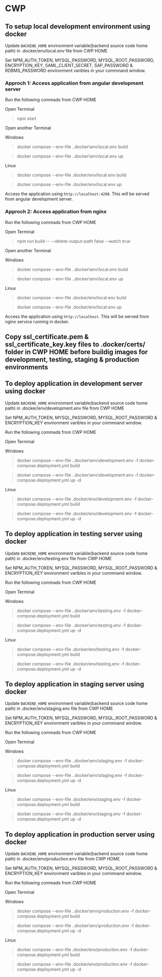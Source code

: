 # CWP

## To setup local development environment using docker

Update `BACKEND_HOME` environment variable(backend source code home path) in .docker/env/local.env file from CWP HOME

Set NPM_AUTH_TOKEN, MYSQL_PASSWORD, MYSQL_ROOT_PASSWORD, ENCRYPTION_KEY, SAML_CLIENT_SECRET, SAP_PASSWORD & RDBMS_PASSWORD environment varibles in your commnand window.

### Approch 1: Access application from angular development server

Run the following commads from CWP HOME

Open Terminal

> npm start

Open another Terminal

Windows

> docker compose --env-file .\.docker\env\local.env build

> docker compose --env-file .\.docker\env\local.env up

Linux

> docker compose --env-file .docker/env/local.env build

> docker compose --env-file .docker/env/local.env up

Access the application using `http://localhost:4200`. This will be served from angular development server.

### Approch 2: Access application from nginx

Run the following commads from CWP HOME

Open Terminal

> npm run build -- --delete-output-path false --watch true

Open another Terminal

Windows

> docker compose --env-file .\.docker\env\local.env build

> docker compose --env-file .\.docker\env\local.env up

Linux

> docker compose --env-file .docker/env/local.env build

> docker compose --env-file .docker/env/local.env up

Access the application using `http://localhost`. This will be served from nginx service running in docker.

## Copy ssl_certificate.pem & ssl_certificate_key.key files to .docker/certs/ folder in CWP HOME before buildig images for development, testing, staging & production environments

## To deploy application in development server using docker

Update `BACKEND_HOME` environment variable(backend source code home path) in .docker/env/development.env file from CWP HOME

Set NPM_AUTH_TOKEN, MYSQL_PASSWORD, MYSQL_ROOT_PASSWORD & ENCRYPTION_KEY environment varibles in your commnand window.

Run the following commads from CWP HOME

Open Terminal

Windows

> docker compose --env-file .\.docker\env\development.env -f docker-compose.deployment.yml build

> docker compose --env-file .\.docker\env\development.env -f docker-compose.deployment.yml up -d

Linux

> docker compose --env-file .docker/env/development.env -f docker-compose.deployment.yml build

> docker compose --env-file .docker/env/development.env -f docker-compose.deployment.yml up -d

## To deploy application in testing server using docker

Update `BACKEND_HOME` environment variable(backend source code home path) in .docker/env/testing.env file from CWP HOME

Set NPM_AUTH_TOKEN, MYSQL_PASSWORD, MYSQL_ROOT_PASSWORD & ENCRYPTION_KEY environment varibles in your commnand window.

Run the following commads from CWP HOME

Open Terminal

Windows

> docker compose --env-file .\.docker\env\testing.env -f docker-compose.deployment.yml build

> docker compose --env-file .\.docker\env\testing.env -f docker-compose.deployment.yml up -d

Linux

> docker compose --env-file .docker/env/testing.env -f docker-compose.deployment.yml build

> docker compose --env-file .docker/env/testing.env -f docker-compose.deployment.yml up -d

## To deploy application in staging server using docker

Update `BACKEND_HOME` environment variable(backend source code home path) in .docker/env/staging.env file from CWP HOME

Set NPM_AUTH_TOKEN, MYSQL_PASSWORD, MYSQL_ROOT_PASSWORD & ENCRYPTION_KEY environment varibles in your commnand window.

Run the following commads from CWP HOME

Open Terminal

Windows

> docker compose --env-file .\.docker\env\staging.env -f docker-compose.deployment.yml build

> docker compose --env-file .\.docker\env\staging.env -f docker-compose.deployment.yml up -d

Linux

> docker compose --env-file .docker/env/staging.env -f docker-compose.deployment.yml build

> docker compose --env-file .docker/env/staging.env -f docker-compose.deployment.yml up -d

## To deploy application in production server using docker

Update `BACKEND_HOME` environment variable(backend source code home path) in .docker/env/production.env file from CWP HOME

Set NPM_AUTH_TOKEN, MYSQL_PASSWORD, MYSQL_ROOT_PASSWORD & ENCRYPTION_KEY environment varibles in your commnand window.

Run the following commads from CWP HOME

Open Terminal

Windows

> docker compose --env-file .\.docker\env\production.env -f docker-compose.deployment.yml build

> docker compose --env-file .\.docker\env\production.env -f docker-compose.deployment.yml up -d

Linux

> docker compose --env-file .docker/env/production.env -f docker-compose.deployment.yml build

> docker compose --env-file .docker/env/production.env -f docker-compose.deployment.yml up -d
